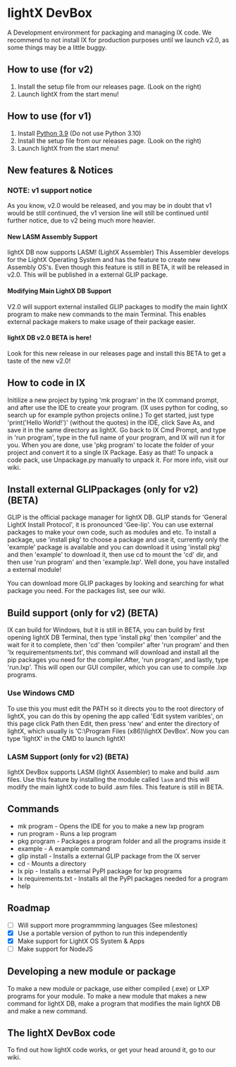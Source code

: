 # lightX DevBox
A Development environment for packaging and managing lX code. We recommend to not install lX for production purposes until we launch v2.0, as some things may be a little buggy.
## How to use (for v2)
1. Install the setup file from our releases page. (Look on the right)
2. Launch lightX from the start menu!

## How to use (for v1)
1. Install [Python 3.9](https://www.python.org/ftp/python/3.9.7/python-3.9.7.exe) (Do not use Python 3.10)
2. Install the setup file from our releases page. (Look on the right)
3. Launch lightX from the start menu!

## New features & Notices
### NOTE: v1 support notice
As you know, v2.0 would be released, and you may be in doubt that v1 would be still continued, the v1 version line will still be continued until further notice, due to v2 being much more heavier. 
#### New LASM Assembly Support
lightX DB now supports LASM! (LightX Assembler) This Assembler develops for the LightX Operating System and has the feature to create new Assembly OS's. Even though this feature is still in BETA, it will be released in v2.0. This will be published in a external GLIP package.
#### Modifying Main LightX DB Support
V2.0 will support external installed GLIP packages to modify the main lightX program to make new commands to the main Terminal. This enables external package makers to make usage of their package easier. 
#### lightX DB v2.0 BETA is here!
Look for this new release in our releases page and install this BETA to get a taste of the new v2.0!
## How to code in lX
Initilize a new project by typing 'mk program' in the lX command prompt, and after use the IDE to create your program. (lX uses python for coding, so search up for example 
python projects online.) To get started, just type 'print('Hello World!')' (without the quotes) in the IDE, click Save As, and save it in the same directory as lightX. Go back to lX Cmd Prompt, and type in 'run program', type in the full name of your program, and lX will run it for you. When you are done, use 'pkg program' to locate the folder of your project and convert it to a single lX Package. Easy as that! To unpack a code pack, use Unpackage.py manually to unpack it. For more info, visit our wiki.

## Install external GLIPpackages (only for v2) (BETA)
GLIP is the official package manager for lightX DB. GLIP stands for 'General LightX Install Protocol', it is pronounced 'Gee-lip'. You can use external packages to make your own code, such as modules and etc. To install a package, use 'install pkg' to choose a package and use it, currently only the 'example' package is available and you can download it using 'install pkg' and then 'example' to download it, then use cd to mount the 'cd' dir, and then use 'run program' and then 'example.lxp'. Well done, you have installed a external module! <br>

You can download more GLIP packages by looking and searching for what package you need. For the packages list, see our wiki.

## Build support (only for v2) (BETA)
lX can build for Windows, but it is still in BETA, you can build by first opening lightX DB Terminal, then type 'install pkg' then 'compiler' and the wait for it to complete, then 'cd' then 'compiler' after 'run program' and then 'lx requirementsments.txt', this command will download and install all the pip packages you need for the compiler.After, 'run program', and lastly, type 'run.lxp'. This will open our GUI compiler, which you can use to compile .lxp programs.

### Use Windows CMD 
To use this you must edit the PATH so it directs you to the root directory of lightX, you can do this by opening the app called 'Edit system varibles', on this page click Path then Edit, then press 'new' and enter the directory of lightX, which usually is 'C:\Program Files (x86)\lightX DevBox'. Now you can type 'lightX' in the CMD to launch lightX!

### LASM Support (only for v2) (BETA)
lightX DevBox supports LASM (lightX Assembler) to make and build .asm files. Use this feature by installing the module called `lasm` and this will modify the main lightX code to build .asm files. This feature is still in BETA.

## Commands 
* mk program - Opens the IDE for you to make a new lxp program
* run program - Runs a lxp program
* pkg program - Packages a program folder and all the programs inside it
* example - A example command
* glip install - Installs a external GLIP package from the lX server
* cd - Mounts a directory
* lx pip - Installs a external PyPI package for lxp programs
* lx requirements.txt - Installs all the PyPI packages needed for a program
* help

## Roadmap
- [ ] Will support more programmming languages (See milestones)
- [x] Use a portable version of python to run this independently  
- [x] Make support for LightX OS System & Apps
- [ ] Make support for NodeJS

## Developing a new module or package
To make a new module or package, use either compiled (.exe) or LXP programs for your module. To make a new module that makes a new command for lightX DB, make a program that modifies the main lightX DB and make a new command. 

## The lightX DevBox code
To find out how lightX code works, or get your head around it, go to our wiki.
